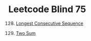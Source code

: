 # Leetcode Blind 75

128. [Longest Consecutive Sequence](https://leetcode.com/problems/longest-consecutive-sequence/?envType=problem-list-v2&envId=p8ibwjpv)

1. [Two Sum](https://leetcode.com/problems/two-sum/?envType=problem-list-v2&envId=p8ibwjpv)
